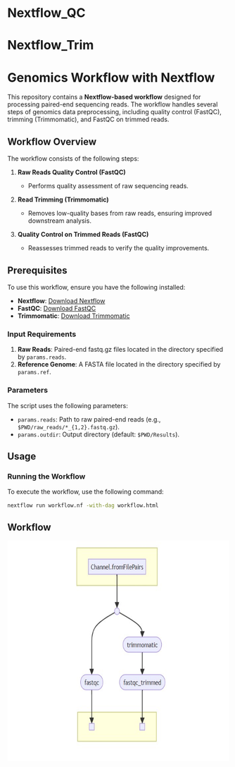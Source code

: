 # Nextflow_QC
# Nextflow_Trim

# Genomics Workflow with Nextflow

This repository contains a **Nextflow-based workflow** designed for processing paired-end sequencing reads. The workflow handles several steps of genomics data preprocessing, including quality control (FastQC), trimming (Trimmomatic), and FastQC on trimmed reads.

## Workflow Overview

The workflow consists of the following steps:

1. **Raw Reads Quality Control (FastQC)**
   - Performs quality assessment of raw sequencing reads.
   
2. **Read Trimming (Trimmomatic)**
   - Removes low-quality bases from raw reads, ensuring improved downstream analysis.
   
3. **Quality Control on Trimmed Reads (FastQC)**
   - Reassesses trimmed reads to verify the quality improvements.
   
## Prerequisites

To use this workflow, ensure you have the following installed:

- **Nextflow**: [Download Nextflow](https://www.nextflow.io/)
- **FastQC**: [Download FastQC](https://www.bioinformatics.babraham.ac.uk/projects/fastqc/)
- **Trimmomatic**: [Download Trimmomatic](http://www.usadellab.org/cms/?page=trimmomatic)

### Input Requirements

1. **Raw Reads**: Paired-end fastq.gz files located in the directory specified by `params.reads`.
2. **Reference Genome**: A FASTA file located in the directory specified by `params.ref`.

### Parameters

The script uses the following parameters:

- `params.reads`: Path to raw paired-end reads (e.g., `$PWD/raw_reads/*_{1,2}.fastq.gz`).
- `params.outdir`: Output directory (default: `$PWD/Results`).

## Usage

### Running the Workflow

To execute the workflow, use the following command:

```bash
nextflow run workflow.nf -with-dag workflow.html
```

## Workflow

<img src="https://github.com/sgr308/Nextflow_QC/blob/main/wrk.jpg?raw=true" height="500" />
